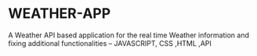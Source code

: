 # WEATHER-APP
A Weather API based application for the real time Weather information and fixing  additional functionalities – JAVASCRIPT, CSS ,HTML ,API 
